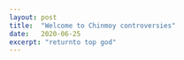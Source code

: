 ```yaml
---
layout: post
title:  "Welcome to Chinmoy controversies"
date:   2020-06-25
excerpt: "returnto top god"
---
```

